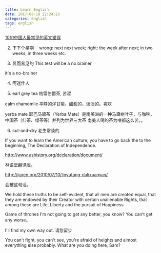 ```yaml
---
title: Learn English
date: 2017-08-19 22:24:23
categories: English
tags: english
---
```

[10句中国人最常见的英文错误](https://www.youtube.com/watch?v=5mHUzJzBQsY&t=169s)

2. 下下个星期　
   wrong: next next week; 
   right: the week after next; in two weeks; in three weeks etc.


3. 显而易见的
This test will be a no brainer 

it's a no-brainer

4. 阿迷什人

5. earl grey tea 格雷伯爵茶, 苦涩

calm chamomile 平静的洋甘菊。甜甜的，淡淡的。喜欢

yerba mate 耶巴马黛茶（Yerba Mate）是南美洲的一种马黛树叶子，与咖啡、中国茶（红茶、绿茶等）并列为世界三大茶 南美人喝的茶为啥都这么苦。。

6. cut-and-dry 老生常谈的


If you want to learn the American culture, you have to go back the to the beginning, The Declaration of Independence.




http://www.ushistory.org/declaration/document/



林语堂翻译版。

http://jiaren.org/2010/07/10/linyutang-dulixuanyan/



会被这句话。

We hold these truths to be self-evident, that all men are created equal, that they are endowed by their Creator with certain unalienable Rights, that among these are Life, Liberty and the pursuit of Happiness


Game of thrones
I'm not going to get any better, you know? You can't get any worse。

I'll find my own way out. 请您留步

You can't fight, you can't see, you're afraid of heights and almost everything else probably. What are you doing here, Sam?

